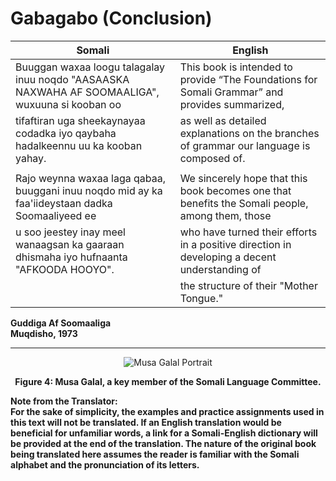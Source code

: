 # Gabagabo (Conclusion)

| **Somali**                                                                                  | **English**                                                                                       |
|--------------------------------------------------------------------------------------------------|---------------------------------------------------------------------------------------------------|
| Buuggan waxaa loogu talagalay inuu noqdo "AASAASKA NAXWAHA AF SOOMAALIGA", wuxuuna si kooban oo   | This book is intended to provide “The Foundations for Somali Grammar” and provides summarized,   |
| tifaftiran uga sheekaynayaa codadka iyo qaybaha hadalkeennu uu ka kooban yahay.                   | as well as detailed explanations on the branches of grammar our language is composed of.         |
|                                                                                                  |                                                                                                   |
| Rajo weynna waxaa laga qabaa, buuggani inuu noqdo mid ay ka faa'iideystaan dadka Soomaaliyeed ee  | We sincerely hope that this book becomes one that benefits the Somali people, among them, those  |
| u soo jeestey inay meel wanaagsan ka gaaraan dhismaha iyo hufnaanta "AFKOODA HOOYO".              | who have turned their efforts in a positive direction in developing a decent understanding of     |
|                                                                                                  | the structure of their "Mother Tongue."                                                          |


**Guddiga Af Soomaaliga**  
**Muqdisho, 1973**

---

<p align="center">
  <img src="https://upload.wikimedia.org/wikipedia/commons/4/45/Musa_Galal.png" alt="Musa Galal Portrait" />
</p>
<p align="center">
  <strong>Figure 4: Musa Galal, a key member of the Somali Language Committee.</strong>
</p>


**Note from the Translator:**  
**For the sake of simplicity, the examples and practice assignments used in this text will not be translated. If an English translation would be beneficial for unfamiliar words, a link for a Somali-English dictionary will be provided at the end of the translation. The nature of the original book being translated here assumes the reader is familiar with the Somali alphabet and the pronunciation of its letters.**
